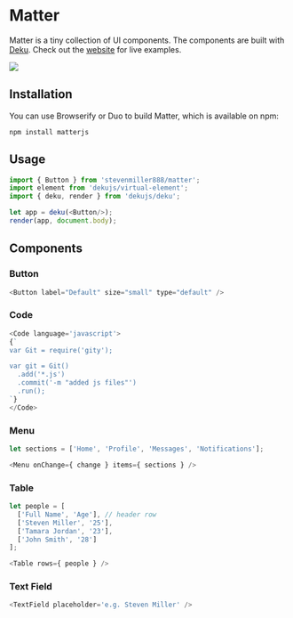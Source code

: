 
# Matter

Matter is a tiny collection of UI components. The components are built with [Deku](http://github.com/dekujs/deku). Check out the [website](http://stevenmiller888.github.io/matter/) for live examples.

![](https://cldup.com/xTRE1NuYTv.png)

## Installation

You can use Browserify or Duo to build Matter, which is available on npm:

`npm install matterjs`

## Usage

```js
import { Button } from 'stevenmiller888/matter';
import element from 'dekujs/virtual-element';
import { deku, render } from 'dekujs/deku';

let app = deku(<Button/>);
render(app, document.body);
```

## Components

### Button

```js
<Button label="Default" size="small" type="default" />
```
  
### Code
  
```js
<Code language='javascript'>
{`
var Git = require('gity');

var git = Git()
  .add('*.js')
  .commit('-m "added js files"')
  .run();
`}
</Code>
```

### Menu

```js
let sections = ['Home', 'Profile', 'Messages', 'Notifications'];

<Menu onChange={ change } items={ sections } />
```

### Table

```js
let people = [
  ['Full Name', 'Age'], // header row
  ['Steven Miller', '25'],
  ['Tamara Jordan', '23'],
  ['John Smith', '28']
];

<Table rows={ people } />
```

### Text Field

```js
<TextField placeholder='e.g. Steven Miller' />
```
